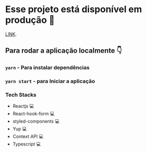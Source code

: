 # Esse projeto está disponível em produção 🚀

[LINK](https://car-challenge-two.vercel.app/).

## Para rodar a aplicação localmente 👇

### `yarn` - Para instalar dependências

### `yarn start` - para Iniciar a aplicação

### Tech Stacks

- Reactjs 💻
- React-hook-form 💻
- styled-components 💻
- Yup 💻
- Context API 💻
- Typescript 💻
